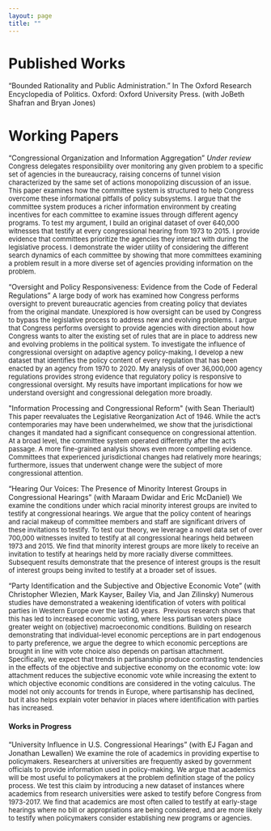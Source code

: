 ```yaml
---
layout: page
title: ""
---
```


# Published Works
“Bounded Rationality and Public Administration.” In The Oxford Research Encyclopedia of Politics. Oxford: Oxford University Press. (with JoBeth Shafran and Bryan Jones)

# Working Papers

“Congressional Organization and Information Aggregation” *Under review*
<font size = "2"> Congress delegates responsibility over monitoring any given problem to a specific set of agencies in the bureaucracy, raising concerns of tunnel vision characterized by the same set of actions monopolizing discussion of an issue. This paper examines how the committee system is structured to help Congress overcome these informational pitfalls of policy subsystems. I argue that the committee system produces a richer information environment by creating incentives for each committee to examine issues through different agency programs. To test my argument, I build an original dataset of over 640,000 witnesses that testify at every congressional hearing from 1973 to 2015. I provide evidence that committees prioritize the agencies they interact with during the legislative process. I demonstrate the wider utility of considering the different search dynamics of each committee by showing that more committees examining a problem result in a more diverse set of agencies providing information on the problem. </font>

“Oversight and Policy Responsiveness: Evidence from the Code of Federal Regulations”
<font size = "2"> A large body of work has examined how Congress performs oversight to prevent bureaucratic agencies from creating policy that deviates from the original mandate. Unexplored is how oversight can be used by Congress to bypass the legislative process to address new and evolving problems. I argue that Congress performs oversight to provide agencies with direction about how Congress wants to alter the existing set of rules that are in place to address new and evolving problems in the political system. To investigate the influence of congressional oversight on adaptive agency policy-making, I develop a new dataset that identifies the policy content of every regulation that has been enacted by an agency from 1970 to 2020. My analysis of over 36,000,000 agency regulations provides strong evidence that regulatory policy is responsive to congressional oversight. My results have important implications for how we understand oversight and congressional delegation more broadly. </font>

"Information Processing and Congressional Reform" (with Sean Theriault)
<font size = "2"> This paper reevaluates the Legislative Reorganization Act of 1946. While the act’s contemporaries may have been underwhelmed, we show that the jurisdictional changes it mandated had a significant consequence on congressional attention. At a broad level, the committee system operated differently after the act’s passage. A more fine-grained analysis shows even more compelling evidence. Committees that experienced jurisdictional changes had relatively more hearings; furthermore, issues that underwent change were the subject of more congressional attention. </font>


“Hearing Our Voices: The Presence of Minority Interest Groups in Congressional Hearings” (with Maraam Dwidar and Eric McDaniel)
<font size = "2"> We examine the conditions under which racial minority interest groups are invited to testify at congressional hearings. We argue that the policy content of hearings and racial makeup of committee members and staff are significant drivers of these invitations to testify. To test our theory, we leverage a novel data set of over 700,000 witnesses invited to testify at all congressional hearings held between 1973 and 2015. We find that minority interest groups are more likely to receive an invitation to testify at hearings held by more racially diverse committees. Subsequent results demonstrate that the presence of interest groups is the result of interest groups being invited to testify at a broader set of issues. </font>


“Party Identification and the Subjective and Objective Economic Vote” (with
Christopher Wlezien, Mark Kayser, Bailey Via, and Jan Zilinsky)
<font size = "2"> Numerous studies have demonstrated a weakening identification of voters with political parties in Western Europe over the last 40 years.  Previous research shows that this has led to increased economic voting, where less partisan voters place greater weight on (objective) macroeconomic conditions. Building on research demonstrating that individual-level economic perceptions are in part endogenous to party preference, we argue the degree to which economic perceptions are brought in line with vote choice also depends on partisan attachment. Specifically, we expect that trends in partisanship produce contrasting tendencies in the effects of the objective and subjective economy on the economic vote: low attachment reduces the subjective economic vote while increasing the extent to which objective economic conditions are considered in the voting calculus. The model not only accounts for trends in Europe, where partisanship has declined, but it also helps explain voter behavior in places where identification with parties has increased. </font>

#### Works in Progress

“University Influence in U.S. Congressional Hearings” (with EJ Fagan and Jonathan
Lewallen)
<font size = "2"> We examine the role of academics in providing expertise to policymakers. Researchers at universities are frequently asked by government officials to provide information used in policy-making. We argue that academics will be most useful to policymakers at the problem definition stage of the policy process. We test this claim by introducing a new dataset of instances where academics from research universities were asked to testify before Congress from 1973-2017. We find that academics are most often called to testify at early-stage hearings where no bill or appropriations are being considered, and are more likely to testify when policymakers consider establishing new programs or agencies. </font>